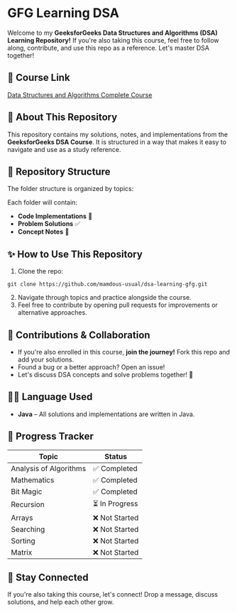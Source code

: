 # GFG Learning DSA 

Welcome to my **GeeksforGeeks Data Structures and Algorithms (DSA) Learning Repository!** If you're also taking this course, feel free to follow along, contribute, and use this repo as a reference. Let's master DSA together!

## 📌 Course Link  
[Data Structures and Algorithms Complete Course](https://www.udemy.com/course/data-structures-and-algorithms-complete-course-cpp-java/) 

## 📖 About This Repository  
This repository contains my solutions, notes, and implementations from the **GeeksforGeeks DSA Course**. It is structured in a way that makes it easy to navigate and use as a study reference.

## 📂 Repository Structure  
The folder structure is organized by topics:  

Each folder will contain:  
- **Code Implementations** 📝  
- **Problem Solutions** ✅  
- **Concept Notes** 📄  

## ✨ How to Use This Repository  
1. Clone the repo:  
```
git clone https://github.com/mamdous-usual/dsa-learning-gfg.git
```
2. Navigate through topics and practice alongside the course.  
3. Feel free to contribute by opening pull requests for improvements or alternative approaches.  

## 🤝 Contributions & Collaboration  
- If you're also enrolled in this course, **join the journey!** Fork this repo and add your solutions.  
- Found a bug or a better approach? Open an issue!  
- Let's discuss DSA concepts and solve problems together! 💬  

## 🧑‍💻 Language Used
- **Java** – All solutions and implementations are written in Java.

## 📅 Progress Tracker  
| Topic             | Status |
|------------------|--------|
| Analysis of Algorithms | ✅ Completed  |
| Mathematics      | ✅ Completed  |
| Bit Magic        | ✅ Completed  |
| Recursion        | ⏳ In Progress|
| Arrays           | ❌ Not Started |
| Searching        | ❌ Not Started |
| Sorting          | ❌ Not Started |
| Matrix           | ❌ Not Started |

## 📢 Stay Connected  
If you're also taking this course, let's connect! Drop a message, discuss solutions, and help each other grow. 

